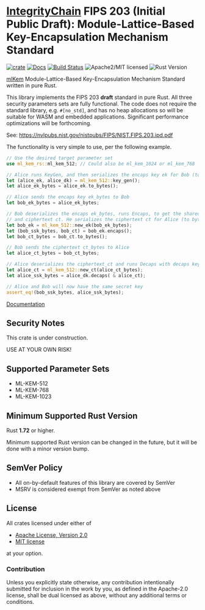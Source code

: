 # [IntegrityChain] FIPS 203 (Initial Public Draft): Module-Lattice-Based Key-Encapsulation Mechanism Standard

[![crate][crate-image]][crate-link]
[![Docs][docs-image]][docs-link]
[![Build Status][build-image]][build-link]
![Apache2/MIT licensed][license-image]
![Rust Version][rustc-image]

[mlKem] Module-Lattice-Based Key-Encapsulation Mechanism Standard written in pure Rust.

This library implements the FIPS 203 **draft** standard in pure Rust.
All three security parameters sets are fully functional. The code
does not require the standard library, e.g. `#[no_std]`, and has
no heap allocations so will be suitable for WASM and embedded applications.
Significant performance optimizations will be forthcoming.

See: <https://nvlpubs.nist.gov/nistpubs/FIPS/NIST.FIPS.203.ipd.pdf>

The functionality is very simple to use, per the following example.

~~~rust
// Use the desired target parameter set
use ml_kem_rs::ml_kem_512; // Could also be ml_kem_1024 or ml_kem_768

// Alice runs KeyGen, and then serializes the encaps key ek for Bob (to bytes)
let (alice_ek, alice_dk) = ml_kem_512::key_gen();
let alice_ek_bytes = alice_ek.to_bytes();

// Alice sends the encaps key ek_bytes to Bob
let bob_ek_bytes = alice_ek_bytes;

// Bob deserializes the encaps ek_bytes, runs Encaps, to get the shared secret 
// and ciphertext ct. He serializes the ciphertext ct for Alice (to bytes)
let bob_ek = ml_kem_512::new_ek(bob_ek_bytes);
let (bob_ssk_bytes, bob_ct) = bob_ek.encaps();
let bob_ct_bytes = bob_ct.to_bytes();

// Bob sends the ciphertext ct_bytes to Alice
let alice_ct_bytes = bob_ct_bytes;

// Alice deserializes the ciphertext_ct and runs Decaps with decaps key
let alice_ct = ml_kem_512::new_ct(alice_ct_bytes);
let alice_ssk_bytes = alice_dk.decaps( & alice_ct);

// Alice and Bob will now have the same secret key
assert_eq!(bob_ssk_bytes, alice_ssk_bytes);
~~~

[Documentation][docs-link]

## Security Notes

This crate is under construction.

USE AT YOUR OWN RISK!

## Supported Parameter Sets

- ML-KEM-512
- ML-KEM-768
- ML-KEM-1023

## Minimum Supported Rust Version

Rust **1.72** or higher.

Minimum supported Rust version can be changed in the future, but it will be
done with a minor version bump.

## SemVer Policy

- All on-by-default features of this library are covered by SemVer
- MSRV is considered exempt from SemVer as noted above

## License

All crates licensed under either of

* [Apache License, Version 2.0](http://www.apache.org/licenses/LICENSE-2.0)
* [MIT license](http://opensource.org/licenses/MIT)

at your option.

### Contribution

Unless you explicitly state otherwise, any contribution intentionally submitted
for inclusion in the work by you, as defined in the Apache-2.0 license, shall be
dual licensed as above, without any additional terms or conditions.

[//]: # (badges)

[crate-image]: https://buildstats.info/crate/ml-kem-rs

[crate-link]: https://crates.io/crates/ml-kem-rs

[docs-image]: https://docs.rs/ml-kem-rs/badge.svg

[docs-link]: https://docs.rs/ml-kem-rs/

[build-image]: https://github.com/integritychain/ml-kem-rs/workflows/integration/badge.svg?branch=master&event=push

[build-link]: https://github.com/integritychain/ml-kem-rs/actions?query=workflow%3Aintegration

[license-image]: https://img.shields.io/badge/license-Apache2.0/MIT-blue.svg

[rustc-image]: https://img.shields.io/badge/rustc-1.72+-blue.svg

[//]: # (general links)

[IntegrityChain]: https://github.com/integritychain/

[mlKem]: https://csrc.nist.gov/pubs/fips/203/ipd
